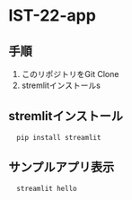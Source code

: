 # IST-22-app

## 手順
1. このリポジトリをGit Clone
2. stremlitインストールs

## stremlitインストール
```
  pip install streamlit
```

## サンプルアプリ表示
```
  streamlit hello
```